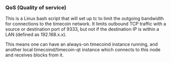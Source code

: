 ### QoS (Quality of service) ###

This is a Linux bash script that will set up tc to limit the outgoing bandwidth for connections to the timecoin network. It limits outbound TCP traffic with a source or destination port of 9333, but not if the destination IP is within a LAN (defined as 192.168.x.x).

This means one can have an always-on timecoind instance running, and another local timecoind/timecoin-qt instance which connects to this node and receives blocks from it.
